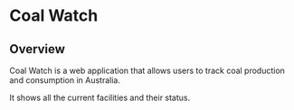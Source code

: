 # Coal Watch

## Overview

Coal Watch is a web application that allows users to track coal production and consumption in Australia.

It shows all the current facilities and their status.
